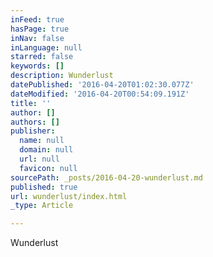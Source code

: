 ```yaml
---
inFeed: true
hasPage: true
inNav: false
inLanguage: null
starred: false
keywords: []
description: Wunderlust
datePublished: '2016-04-20T01:02:30.077Z'
dateModified: '2016-04-20T00:54:09.191Z'
title: ''
author: []
authors: []
publisher:
  name: null
  domain: null
  url: null
  favicon: null
sourcePath: _posts/2016-04-20-wunderlust.md
published: true
url: wunderlust/index.html
_type: Article

---
```

Wunderlust